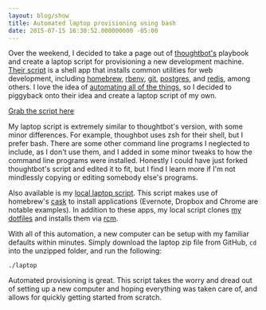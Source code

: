 ```yaml
---
layout: blog/show
title: Automated laptop provisioning using bash
date: 2015-07-15 16:30:52.000000000 -05:00
---
```

Over the weekend, I decided to take a page out of [thoughtbot's][thoughtbot] playbook and create a laptop script for provisioning a new development machine. [Their script][tb-laptop] is a shell app that installs common utilities for web development, including [homebrew][brew], [rbenv][rbenv], [git][git], [postgres][postgres], and [redis][redis], among others. I love the idea of [automating all of the things][automate-job], so I decided to piggyback onto their idea and create a laptop script of my own. 

[thoughtbot]: //thoughtbot.com
[tb-laptop]: //github.com/thoughtbot/laptop
[brew]: //brew.sh/
[rbenv]: http://rbenv.org/
[git]: https://git-scm.com/
[postgres]: www.postgresql.org/
[redis]: //redis.io/
[automate-job]: //dstrunk.com/2015/06/04/automate-yourself-out-of-a-job/

[Grab the script here][ds-laptop]

[ds-laptop]: //github.com/dstrunk/laptop

My laptop script is extremely similar to thoughtbot's version, with some minor differences. For example, thoughbot uses zsh for their shell, but I prefer bash. There are some other command line programs I neglected to include, as I don't use them, and I added in some minor tweaks to how the command line programs were installed. Honestly I could have just forked thoughtbot's script and edited it to fit, but I find I learn more if I'm not mindlessly copying or editing somebody else's programs.

Also available is my [local laptop script][laptop-locals]. This script makes use of homebrew's [cask][cask] to install applications (Evernote, Dropbox and Chrome are notable examples). In addition to these apps, my local script clones [my dotfiles][dotfiles] and installs them via [rcm][rcm].

[cask]: http://caskroom.io/
[laptop-locals]: https://github.com/dstrunk/laptop/blob/master/laptop.local
[dotfiles]: https://github.com/dstrunk/dotfiles
[rcm]: http://thoughtbot.github.io/rcm/rcm.7.html

With all of this automation, a new computer can be setup with my familiar defaults within minutes. Simply download the laptop zip file from GitHub, `cd` into the unzipped folder, and run the following:

```
./laptop
```

Automated provisioning is great. This script takes the worry and dread out of setting up a new computer and hoping everything was taken care of, and allows for quickly getting started from scratch.
